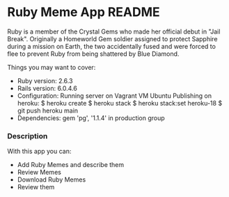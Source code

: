 # Ruby Meme App README

Ruby is a member of the Crystal Gems who made her official debut in "Jail Break". Originally a Homeworld Gem soldier assigned to protect Sapphire during a mission on Earth, the two accidentally fused and were forced to flee to prevent Ruby from being shattered by Blue Diamond.

Things you may want to cover:

* Ruby version: 2.6.3
* Rails version: 6.0.4.6
* Configuration: 
    Running server on Vagrant VM Ubuntu 
    Publishing on heroku: 
        $ heroku create
        $ heroku stack
        $ heroku stack:set heroku-18
        $ git push heroku main
* Dependencies: 
    gem 'pg', '1.1.4' in production group
### Description

With this app you can:

- Add Ruby Memes and describe them
- Review Memes
- Download Ruby Memes
- Review them
